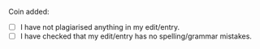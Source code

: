 <!-- Dont forget to read the [Contobution guide](TBD). -->

Coin added: 

- [ ]  I have not plagiarised anything in my edit/entry.
- [ ] I have checked that my edit/entry has no spelling/grammar mistakes.
